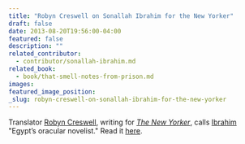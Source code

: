 ```yaml
---
title: "Robyn Creswell on Sonallah Ibrahim for the New Yorker"
draft: false
date: 2013-08-20T19:56:00-04:00
featured: false
description: ""
related_contributor:
  - contributor/sonallah-ibrahim.md
related_book:
  - book/that-smell-notes-from-prison.md
images:
featured_image_position: 
_slug: robyn-creswell-on-sonallah-ibrahim-for-the-new-yorker
---
```


Translator [Robyn Creswell](http://ndbooks.com/book/that-smell-notes-from-prison), writing for [_The New Yorker_](http://www.newyorker.com/online/blogs/books/2013/08/sonallah-ibrahim-egypts-oracular-novelist.html), calls [Ibrahim](http://ndbooks.com/book/that-smell-notes-from-prison) "Egypt’s oracular novelist." Read it [here](http://www.newyorker.com/online/blogs/books/2013/08/sonallah-ibrahim-egypts-oracular-novelist.html). 

